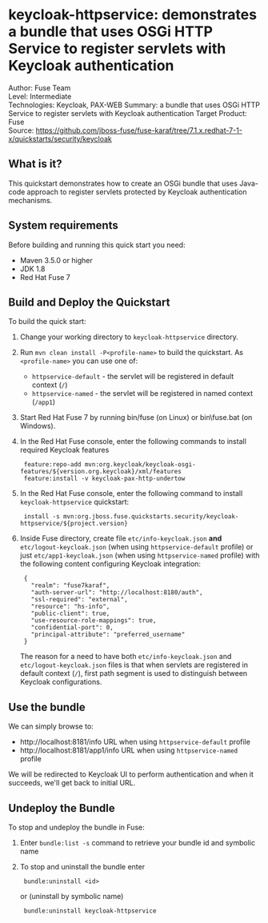 keycloak-httpservice: demonstrates a bundle that uses OSGi HTTP Service to register servlets with Keycloak authentication
==========================
Author: Fuse Team  
Level: Intermediate  
Technologies: Keycloak, PAX-WEB
Summary: a bundle that uses OSGi HTTP Service to register servlets with Keycloak authentication
Target Product: Fuse  
Source: <https://github.com/jboss-fuse/fuse-karaf/tree/7.1.x.redhat-7-1-x/quickstarts/security/keycloak>


What is it?
-----------
This quickstart demonstrates how to create an OSGi bundle that uses Java-code approach to register servlets
protected by Keycloak authentication mechanisms.


System requirements
-------------------
Before building and running this quick start you need:

* Maven 3.5.0 or higher
* JDK 1.8
* Red Hat Fuse 7


Build and Deploy the Quickstart
-------------------------------

To build the quick start:

1. Change your working directory to `keycloak-httpservice` directory.
2. Run `mvn clean install -P<profile-name>` to build the quickstart. As `<profile-name>` you can use one of:

    * `httpservice-default` - the servlet will be registered in default context (`/`)
    * `httpservice-named` - the servlet will be registered in named context (`/app1`)

3. Start Red Hat Fuse 7 by running bin/fuse (on Linux) or bin\fuse.bat (on Windows).
4. In the Red Hat Fuse console, enter the following commands to install required Keycloak features

        feature:repo-add mvn:org.keycloak/keycloak-osgi-features/${version.org.keycloak}/xml/features
        feature:install -v keycloak-pax-http-undertow

5. In the Red Hat Fuse console, enter the following command to install `keycloak-httpservice` quickstart:

        install -s mvn:org.jboss.fuse.quickstarts.security/keycloak-httpservice/${project.version}

6. Inside Fuse directory, create file `etc/info-keycloak.json` **and** `etc/logout-keycloak.json`
(when using `httpservice-default` profile) or just `etc/app1-keycloak.json` (when using `httpservice-named` profile)
with the following content configuring Keycloak integration:

        {
          "realm": "fuse7karaf",
          "auth-server-url": "http://localhost:8180/auth",
          "ssl-required": "external",
          "resource": "hs-info",
          "public-client": true,
          "use-resource-role-mappings": true,
          "confidential-port": 0,
          "principal-attribute": "preferred_username"
        }

    The reason for a need to have both `etc/info-keycloak.json` and `etc/logout-keycloak.json` files is that when
    servlets are registered in default context (`/`), first path segment is used to distinguish between Keycloak
    configurations.


Use the bundle
--------------

We can simply browse to:

* http://localhost:8181/info URL when using `httpservice-default` profile
* http://localhost:8181/app1/info URL when using `httpservice-named` profile

We will be redirected to Keycloak UI to perform authentication and when it succeeds, we'll get back to initial URL.


Undeploy the Bundle
-------------------

To stop and undeploy the bundle in Fuse:

1. Enter `bundle:list -s` command to retrieve your bundle id and symbolic name
2. To stop and uninstall the bundle enter

        bundle:uninstall <id>

    or (uninstall by symbolic name)

        bundle:uninstall keycloak-httpservice
